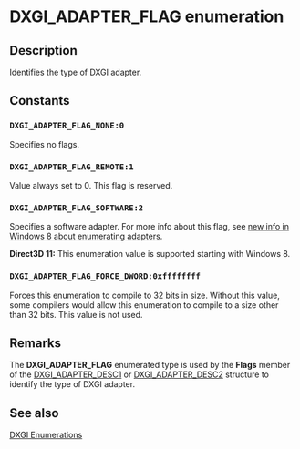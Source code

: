 # DXGI_ADAPTER_FLAG enumeration

## Description

Identifies the type of DXGI adapter.

## Constants

### `DXGI_ADAPTER_FLAG_NONE:0`

Specifies no flags.

### `DXGI_ADAPTER_FLAG_REMOTE:1`

Value always set to 0. This flag is reserved.

### `DXGI_ADAPTER_FLAG_SOFTWARE:2`

Specifies a software adapter. For more info about this flag, see [new info in Windows 8 about enumerating adapters](https://learn.microsoft.com/windows/desktop/direct3ddxgi/d3d10-graphics-programming-guide-dxgi).

**Direct3D 11:** This enumeration value is supported starting with Windows 8.

### `DXGI_ADAPTER_FLAG_FORCE_DWORD:0xffffffff`

Forces this enumeration to compile to 32 bits in size. Without this value, some compilers would allow this enumeration to compile
to a size other than 32 bits. This value is not used.

## Remarks

The **DXGI_ADAPTER_FLAG** enumerated type is used by the **Flags** member of the [DXGI_ADAPTER_DESC1](https://learn.microsoft.com/windows/desktop/api/dxgi/ns-dxgi-dxgi_adapter_desc1) or [DXGI_ADAPTER_DESC2](https://learn.microsoft.com/windows/desktop/api/dxgi1_2/ns-dxgi1_2-dxgi_adapter_desc2) structure to
identify the type of DXGI adapter.

## See also

[DXGI Enumerations](https://learn.microsoft.com/windows/desktop/direct3ddxgi/d3d10-graphics-reference-dxgi-enums)